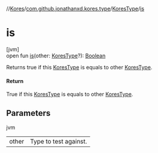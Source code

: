 //[Kores](../../../index.md)/[com.github.jonathanxd.kores.type](../index.md)/[KoresType](index.md)/[is](is.md)

# is

[jvm]\
open fun [is](is.md)(other: [KoresType](index.md)?): [Boolean](https://kotlinlang.org/api/latest/jvm/stdlib/kotlin/-boolean/index.html)

Returns true if this [KoresType](index.md) is equals to other [KoresType](index.md).

#### Return

True if this [KoresType](index.md) is equals to other [KoresType](index.md).

## Parameters

jvm

| | |
|---|---|
| other | Type to test against. |
